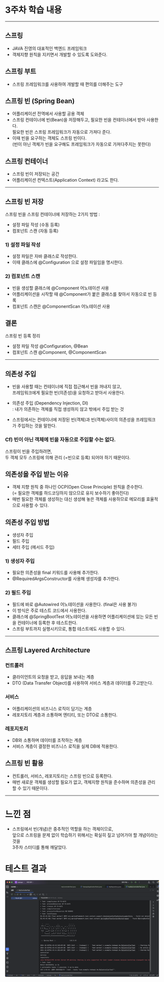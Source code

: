 # 3주차 학습 내용

---

## 스프링
- JAVA 진영의 대표적인 백엔드 프레임워크<br>
- 객체지향 원칙을 지키면서 개발할 수 있도록 도와준다.<br>

## 스프링 부트
- 스프링 프레임워크를 사용하여 개발할 때 편의를 더해주는 도구<br>

## 스프링 빈 (Spring Bean)
- 어플리케이션 전역에서 사용할 공용 객체<br>
- 스프링 컨테이너에 빈(Bean)을 저장해두고, 필요한 빈을 컨테이너에서 받아 사용한다.<br>
필요한 빈은 스프링 프레임워크가 자동으로 가져다 준다.<br>
- 이때 빈을 요구하는 객체도 스프링 빈이다.<br>
(빈이 아닌 객체가 빈을 요구해도 프레임워크가 자동으로 가져다주지는 못한다)<br>

## 스프링 컨테이너
- 스프링 빈이 저장되는 공간<br>
- 어플리케이션 컨텍스트(Application Context) 라고도 한다.<br>

---

## 스프링 빈 저장
스프링 빈을 스프링 컨테이너에 저장하는 2가지 방법 :
- 설정 파일 작성 (수동 등록)
- 컴포넌트 스캔 (자동 등록)

### 1) 설정 파일 작성
  - 설정 파일은 자바 클래스로 작성한다.<br>
  - 이때 클래스에 @Configuration 으로 설정 파일임을 명시한다.<br>

### 2) 컴포넌트 스캔
  - 빈을 생성할 클래스에 @Component 어노테이션 사용<br>
  - 어플리케이션을 시작할 때 @Component가 붙은 클래스를 찾아서 자동으로 빈 등록<br>
  - 컴포넌트 스캔은 @ComponentScan 어노테이션 사용<br>

## 결론
스프링 빈 등록 정리<br>
- 설정 파일 작성 @Configuration, @Bean<br>
- 컴포넌트 스캔 @Component, @ComponentScan<br>

---

## 의존성 주입
- 빈을 사용할 때는 컨테이너에 직접 접근해서 빈을 꺼내지 않고,<br>
프레임워크에게 필요한 빈(의존성)을 요청하고 받아서 사용한다.<br>

- 의존성 주입 (Dependency Injection, DI)<br>
: 내가 의존하는 객체를 직접 생성하지 않고 밖에서 주입 받는 것<br>

- 스프링에서는 컨테이너에 저장된 빈(객체)과 빈(객체)사이의 의존성을 프레임워크가 주입하는 것을 말한다.<br>

### Cf) 빈이 아닌 객체에 빈을 자동으로 주입할 수는 없다.
스프링이 빈을 주입하려면,<br>
두 객체 모두 스프링에 의해 관리 (=빈으로 등록) 되어야 하기 때문이다.<br>

## 의존성을 주입 받는 이유
- 객체 지향 원칙 중 하나인 OCP(Open Close Principle) 원칙을 준수한다.<br>
(= 필요한 객체를 하드코딩하지 않으므로 유지 보수하기 좋아진다)<br>
- 매번 필요한 객체를 생성하는 대신 생성해 놓은 객체를 사용하므로 메모리를 효율적으로 사용할 수 있다.<br>

## 의존성 주입 방법
- 생성자 주입
- 필드 주입
- 세터 주입 (메서드 주입)

### 1) 생성자 주입
- 필요한 의존성을 final 키워드를 사용해 추가한다.<br>
- @RequiredArgsConstructor를 사용해 생성자를 추가한다.<br>

### 2) 필드 주입
- 필드에 바로 @Autowired 어노테이션을 사용한다. (final은 사용 불가)<br>
- 이 방식은 주로 테스트 코드에서 사용한다.<br>
- 클래스에 @SpringBootTest 어노테이션을 사용하면 어플리케이션에 있는 모든 빈을 컨테이너에 등록한 후 테스트한다.<br>
- 스프링 부트까지 실행시키므로, 통합 테스트에도 사용할 수 있다.<br>

---

## 스프링 Layered Architecture

  ### 컨트롤러
  - 클라이언트의 요청을 받고, 응답을 보내는 계층
  - DTO (Data Transfer Object)를 사용하여 서비스 계층과 데이터를 주고받는다.
  
  ### 서비스
  - 어플리케이션의 비즈니스 로직이 담기는 계층
  - 레포지토리 계층과 소통하며 엔티티, 또는 DTO로 소통한다.
  
  ### 레포지토리
  - DB와 소통하며 데이터를 조작하는 계층
  - 서비스 계층이 결정한 비즈니스 로직을 실제 DB에 적용한다.

## 스프링 빈 활용
- 컨트롤러, 서비스, 레포지토리는 스프링 빈으로 등록한다.
- 매번 새로운 객체를 생성할 필요가 없고, 객체지향 원칙을 준수하며 의존성을 관리할 수 있기 때문이다.
  
---

# 느낀 점
- 스프링에서 빈(개념)은 중추적인 역할을 하는 객체이므로,<br>
앞으로 스프링을 문제 없이 학습하기 위해서는 확실히 짚고 넘어가야 할 개념이라는 것을<br>
3주차 스터디를 통해 깨달았다.

# 테스트 결과
![테스트 결과](./test_img.png)
